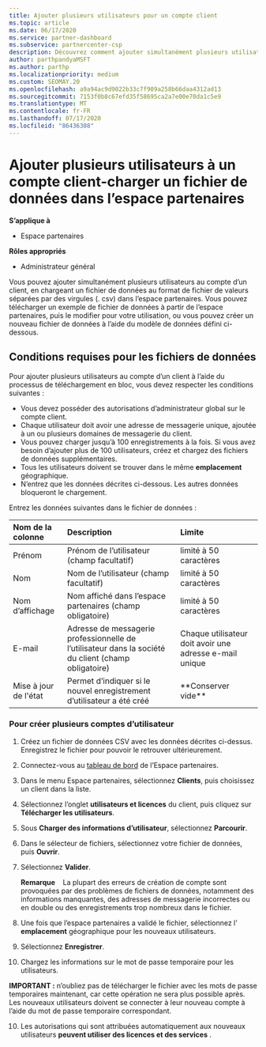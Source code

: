 ```yaml
---
title: Ajouter plusieurs utilisateurs pour un compte client
ms.topic: article
ms.date: 06/17/2020
ms.service: partner-dashboard
ms.subservice: partnercenter-csp
description: Découvrez comment ajouter simultanément plusieurs utilisateurs au compte d’un client. Téléchargez un fichier de données dans l’espace partenaires à l’aide du format de fichier de valeurs séparées par des virgules (. csv).
author: parthpandyaMSFT
ms.author: parthp
ms.localizationpriority: medium
ms.custom: SEOMAY.20
ms.openlocfilehash: a9a94ac9d9022b33c7f909a258b66daa4312ad13
ms.sourcegitcommit: 7153f0b8c67efd35f58695ca2a7e00e70da1c5e9
ms.translationtype: MT
ms.contentlocale: fr-FR
ms.lasthandoff: 07/17/2020
ms.locfileid: "86436308"
---
```

# <a name="add-multiple-users-to-a-customer-account---upload-a-data-file-to-partner-center"></a>Ajouter plusieurs utilisateurs à un compte client-charger un fichier de données dans l’espace partenaires

**S’applique à**

- Espace partenaires

**Rôles appropriés**

- Administrateur général

Vous pouvez ajouter simultanément plusieurs utilisateurs au compte d’un client, en chargeant un fichier de données au format de fichier de valeurs séparées par des virgules (. csv) dans l’espace partenaires. Vous pouvez télécharger un exemple de fichier de données à partir de l’espace partenaires, puis le modifier pour votre utilisation, ou vous pouvez créer un nouveau fichier de données à l’aide du modèle de données défini ci-dessous.

## <a name="data-file-requirements"></a><a href="" id="creatingtheimportcsvfile"></a>Conditions requises pour les fichiers de données

Pour ajouter plusieurs utilisateurs au compte d’un client à l’aide du processus de téléchargement en bloc, vous devez respecter les conditions suivantes :

- Vous devez posséder des autorisations d’administrateur global sur le compte client.
- Chaque utilisateur doit avoir une adresse de messagerie unique, ajoutée à un ou plusieurs domaines de messagerie du client.
- Vous pouvez charger jusqu’à 100&nbsp;enregistrements à la fois. Si vous avez besoin d’ajouter plus de 100&nbsp;utilisateurs, créez et chargez des fichiers de données supplémentaires.
- Tous les utilisateurs doivent se trouver dans le même **emplacement** géographique.
- N’entrez que les données décrites ci-dessous. Les autres données bloqueront le chargement.

Entrez les données suivantes dans le fichier de données&nbsp;:

| **Nom de la colonne** | **Description**  | **Limite**  |
|:-------- |:------  |:----- |
| Prénom  | Prénom de l’utilisateur (champ facultatif)  | limité à 50 caractères  |
| Nom  | Nom de l’utilisateur (champ facultatif)  | limité à 50 caractères  |
| Nom d’affichage    | Nom affiché dans l’espace partenaires (champ obligatoire)                            | limité à 50 caractères                         |
| E-mail   | Adresse de messagerie professionnelle de l’utilisateur dans la société du client (champ obligatoire)           | Chaque utilisateur doit avoir une adresse e-mail unique |
| Mise à jour de l'état   | Permet d’indiquer si le nouvel enregistrement d’utilisateur a été créé | \*\*Conserver vide\*\*                        |

### <a name="to-create-multiple-user-accounts"></a><a href="" id="createmultipleuseraccounts"></a>Pour créer plusieurs comptes d’utilisateur

<a href="" id="creatingtheaccounts"></a>

1. Créez un fichier de données CSV avec les données décrites ci-dessus. Enregistrez le fichier pour pouvoir le retrouver ultérieurement.

2. Connectez-vous au [tableau de bord](https://partner.microsoft.com/dashboard) de l’Espace partenaires.

3. Dans le menu Espace partenaires, sélectionnez **Clients**, puis choisissez un client dans la liste.

4. Sélectionnez l’onglet **utilisateurs et licences** du client, puis cliquez sur **Télécharger les utilisateurs**.

5. Sous **Charger des informations d’utilisateur**, sélectionnez **Parcourir**.

6. Dans le sélecteur de fichiers, sélectionnez votre fichier de données, puis **Ouvrir**.

7. Sélectionnez **Valider**.

    **Remarque**    La plupart des erreurs de création de compte sont provoquées par des problèmes de fichiers de données, notamment des informations manquantes, des adresses de messagerie incorrectes ou en double ou des enregistrements trop nombreux dans le fichier.

8. Une fois que l’espace partenaires a validé le fichier, sélectionnez l' **emplacement** géographique pour les nouveaux utilisateurs.
9. Sélectionnez **Enregistrer**.
10. Chargez les informations sur le mot de passe temporaire pour les utilisateurs.

**IMPORTANT&nbsp;:** n’oubliez pas de télécharger le fichier avec les mots de passe temporaires maintenant, car cette opération ne sera plus possible après. Les nouveaux utilisateurs doivent se connecter à leur nouveau compte à l’aide du mot de passe temporaire correspondant.

10. Les autorisations qui sont attribuées automatiquement aux nouveaux utilisateurs **peuvent utiliser des licences et des services** . 

 

 



